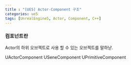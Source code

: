 ```yaml
---
title : "[UE5] Actor-Component 구조"
categories: ue5
tags: [UnrealEngine5, Actor, Component, C++]
---
```


### 컴포넌트란
Actor의 하위 오브젝트로 사용 할 수 있는 오브젝트를 말하낟.

UActorComponent
USeneComponent
UPrimitiveComponent